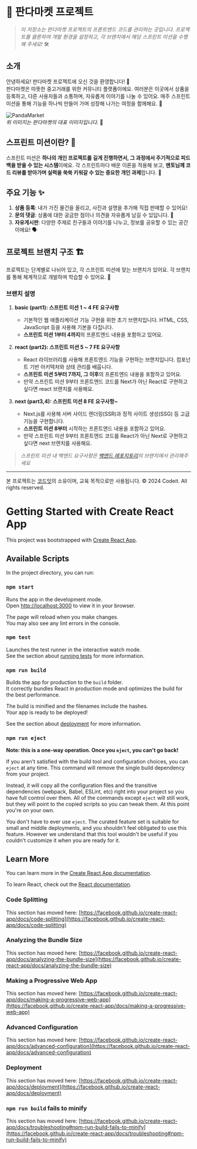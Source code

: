# 🐼 판다마켓 프로젝트

> _이 저장소는 판다마켓 프로젝트의 프론트엔드 코드를 관리하는 곳입니다. 프로젝트를 클론하여 개발 환경을 설정하고, 각 브랜치에서 해당 스프린트 미션을 수행해 주세요!_ 🛠️

## 소개

안녕하세요! 판다마켓 프로젝트에 오신 것을 환영합니다! 🥳  
판다마켓은 따뜻한 중고거래를 위한 커뮤니티 플랫폼이에요. 여러분은 이곳에서 상품을 등록하고, 다른 사용자들과 소통하며, 자유롭게 이야기를 나눌 수 있어요. 매주 스프린트 미션을 통해 기능을 하나씩 만들어 가며 성장해 나가는 여정을 함께해요. 🚀

![PandaMarket](https://github.com/user-attachments/assets/3784b99f-73c9-4349-a9a9-92b2a7563574)  
_위 이미지는 판다마켓의 대표 이미지입니다._ 📸

## 스프린트 미션이란? 🤔

스프린트 미션은 **하나의 개인 프로젝트를 길게 진행하면서, 그 과정에서 주기적으로 피드백을 받을 수 있는 시스템**이에요. 각 스프린트마다 배운 이론을 적용해 보고, **멘토님께 코드 리뷰를 받아가며 실력을 쑥쑥 키워갈 수 있는 중요한 개인 과제**랍니다. 💪

## 주요 기능 ✨

1. **상품 등록**: 내가 가진 물건을 올리고, 사진과 설명을 추가해 직접 판매할 수 있어요!
2. **문의 댓글**: 상품에 대한 궁금한 점이나 의견을 자유롭게 남길 수 있답니다. 📝
3. **자유게시판**: 다양한 주제로 친구들과 이야기를 나누고, 정보를 공유할 수 있는 공간이에요! 🗣️

## 프로젝트 브랜치 구조 🏗️

프로젝트는 단계별로 나뉘어 있고, 각 스프린트 미션에 맞는 브랜치가 있어요. 각 브랜치를 통해 체계적으로 개발하며 학습할 수 있어요. 🎯

### 브랜치 설명

1. **basic (part1): 스프린트 미션 1 ~ 4 FE 요구사항**

   - 기본적인 웹 애플리케이션 기능 구현을 위한 초기 브랜치입니다. HTML, CSS, JavaScript 등을 사용해 기본을 다집니다.
   - **스프린트 미션 1부터 4까지**의 프론트엔드 내용을 포함하고 있어요.

2. **react (part2): 스프린트 미션 5 ~ 7 FE 요구사항**

   - React 라이브러리를 사용해 프론트엔드 기능을 구현하는 브랜치입니다. 컴포넌트 기반 아키텍처와 상태 관리를 배웁니다.
   - **스프린트 미션 5부터 7까지, 그 이후**의 프론트엔드 내용을 포함하고 있어요.
   - 만약 스프린트 미션 9부터 프론트엔드 코드를 Next가 아닌 React로 구현하고 싶다면 react 브랜치를 사용해요.

3. **next (part3,4): 스프린트 미션 8 FE 요구사항~**

   - Next.js를 사용해 서버 사이드 렌더링(SSR)과 정적 사이트 생성(SSG) 등 고급 기능을 구현합니다.
   - **스프린트 미션 8부터** 시작하는 프론트엔드 내용을 포함하고 있어요.
   - 만약 스프린트 미션 9부터 프론트엔드 코드를 React가 아닌 Next로 구현하고 싶다면 next 브랜치를 사용해요.

> _스프린트 미션 내 백엔드 요구사항은 [백엔드 레포지토리](https://github.com/codeit-sprint-fullstack/2-Sprint-mission-Be)의 브랜치에서 관리해주세요_

---

본 프로젝트는 [코드잇](https://www.codeit.kr)의 소유이며, 교육 목적으로만 사용됩니다. © 2024 Codeit. All rights reserved.

# Getting Started with Create React App

This project was bootstrapped with [Create React App](https://github.com/facebook/create-react-app).

## Available Scripts

In the project directory, you can run:

### `npm start`

Runs the app in the development mode.\
Open [http://localhost:3000](http://localhost:3000) to view it in your browser.

The page will reload when you make changes.\
You may also see any lint errors in the console.

### `npm test`

Launches the test runner in the interactive watch mode.\
See the section about [running tests](https://facebook.github.io/create-react-app/docs/running-tests) for more information.

### `npm run build`

Builds the app for production to the `build` folder.\
It correctly bundles React in production mode and optimizes the build for the best performance.

The build is minified and the filenames include the hashes.\
Your app is ready to be deployed!

See the section about [deployment](https://facebook.github.io/create-react-app/docs/deployment) for more information.

### `npm run eject`

**Note: this is a one-way operation. Once you `eject`, you can't go back!**

If you aren't satisfied with the build tool and configuration choices, you can `eject` at any time. This command will remove the single build dependency from your project.

Instead, it will copy all the configuration files and the transitive dependencies (webpack, Babel, ESLint, etc) right into your project so you have full control over them. All of the commands except `eject` will still work, but they will point to the copied scripts so you can tweak them. At this point you're on your own.

You don't have to ever use `eject`. The curated feature set is suitable for small and middle deployments, and you shouldn't feel obligated to use this feature. However we understand that this tool wouldn't be useful if you couldn't customize it when you are ready for it.

## Learn More

You can learn more in the [Create React App documentation](https://facebook.github.io/create-react-app/docs/getting-started).

To learn React, check out the [React documentation](https://reactjs.org/).

### Code Splitting

This section has moved here: [https://facebook.github.io/create-react-app/docs/code-splitting](https://facebook.github.io/create-react-app/docs/code-splitting)

### Analyzing the Bundle Size

This section has moved here: [https://facebook.github.io/create-react-app/docs/analyzing-the-bundle-size](https://facebook.github.io/create-react-app/docs/analyzing-the-bundle-size)

### Making a Progressive Web App

This section has moved here: [https://facebook.github.io/create-react-app/docs/making-a-progressive-web-app](https://facebook.github.io/create-react-app/docs/making-a-progressive-web-app)

### Advanced Configuration

This section has moved here: [https://facebook.github.io/create-react-app/docs/advanced-configuration](https://facebook.github.io/create-react-app/docs/advanced-configuration)

### Deployment

This section has moved here: [https://facebook.github.io/create-react-app/docs/deployment](https://facebook.github.io/create-react-app/docs/deployment)

### `npm run build` fails to minify

This section has moved here: [https://facebook.github.io/create-react-app/docs/troubleshooting#npm-run-build-fails-to-minify](https://facebook.github.io/create-react-app/docs/troubleshooting#npm-run-build-fails-to-minify)
